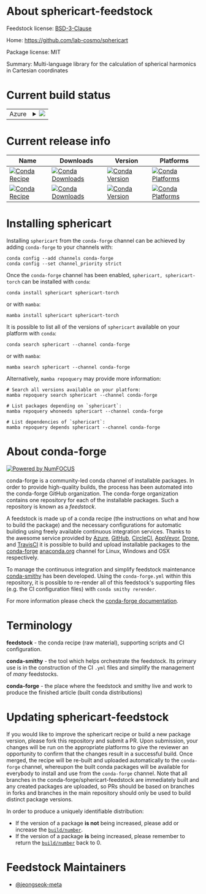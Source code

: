 About sphericart-feedstock
==========================

Feedstock license: [BSD-3-Clause](https://github.com/conda-forge/sphericart-feedstock/blob/main/LICENSE.txt)

Home: https://github.com/lab-cosmo/sphericart

Package license: MIT

Summary: Multi-language library for the calculation of spherical harmonics in Cartesian coordinates

Current build status
====================


<table>
    
  <tr>
    <td>Azure</td>
    <td>
      <details>
        <summary>
          <a href="https://dev.azure.com/conda-forge/feedstock-builds/_build/latest?definitionId=25030&branchName=main">
            <img src="https://dev.azure.com/conda-forge/feedstock-builds/_apis/build/status/sphericart-feedstock?branchName=main">
          </a>
        </summary>
        <table>
          <thead><tr><th>Variant</th><th>Status</th></tr></thead>
          <tbody><tr>
              <td>linux_64_c_compiler_version13cuda_compilercuda-nvcccuda_compiler_version12.6cxx_compiler_version13python3.10.____cpython</td>
              <td>
                <a href="https://dev.azure.com/conda-forge/feedstock-builds/_build/latest?definitionId=25030&branchName=main">
                  <img src="https://dev.azure.com/conda-forge/feedstock-builds/_apis/build/status/sphericart-feedstock?branchName=main&jobName=linux&configuration=linux%20linux_64_c_compiler_version13cuda_compilercuda-nvcccuda_compiler_version12.6cxx_compiler_version13python3.10.____cpython" alt="variant">
                </a>
              </td>
            </tr><tr>
              <td>linux_64_c_compiler_version13cuda_compilercuda-nvcccuda_compiler_version12.6cxx_compiler_version13python3.11.____cpython</td>
              <td>
                <a href="https://dev.azure.com/conda-forge/feedstock-builds/_build/latest?definitionId=25030&branchName=main">
                  <img src="https://dev.azure.com/conda-forge/feedstock-builds/_apis/build/status/sphericart-feedstock?branchName=main&jobName=linux&configuration=linux%20linux_64_c_compiler_version13cuda_compilercuda-nvcccuda_compiler_version12.6cxx_compiler_version13python3.11.____cpython" alt="variant">
                </a>
              </td>
            </tr><tr>
              <td>linux_64_c_compiler_version13cuda_compilercuda-nvcccuda_compiler_version12.6cxx_compiler_version13python3.12.____cpython</td>
              <td>
                <a href="https://dev.azure.com/conda-forge/feedstock-builds/_build/latest?definitionId=25030&branchName=main">
                  <img src="https://dev.azure.com/conda-forge/feedstock-builds/_apis/build/status/sphericart-feedstock?branchName=main&jobName=linux&configuration=linux%20linux_64_c_compiler_version13cuda_compilercuda-nvcccuda_compiler_version12.6cxx_compiler_version13python3.12.____cpython" alt="variant">
                </a>
              </td>
            </tr><tr>
              <td>linux_64_c_compiler_version13cuda_compilercuda-nvcccuda_compiler_version12.6cxx_compiler_version13python3.13.____cp313</td>
              <td>
                <a href="https://dev.azure.com/conda-forge/feedstock-builds/_build/latest?definitionId=25030&branchName=main">
                  <img src="https://dev.azure.com/conda-forge/feedstock-builds/_apis/build/status/sphericart-feedstock?branchName=main&jobName=linux&configuration=linux%20linux_64_c_compiler_version13cuda_compilercuda-nvcccuda_compiler_version12.6cxx_compiler_version13python3.13.____cp313" alt="variant">
                </a>
              </td>
            </tr><tr>
              <td>linux_64_c_compiler_version13cuda_compilercuda-nvcccuda_compiler_version12.6cxx_compiler_version13python3.9.____cpython</td>
              <td>
                <a href="https://dev.azure.com/conda-forge/feedstock-builds/_build/latest?definitionId=25030&branchName=main">
                  <img src="https://dev.azure.com/conda-forge/feedstock-builds/_apis/build/status/sphericart-feedstock?branchName=main&jobName=linux&configuration=linux%20linux_64_c_compiler_version13cuda_compilercuda-nvcccuda_compiler_version12.6cxx_compiler_version13python3.9.____cpython" alt="variant">
                </a>
              </td>
            </tr>
          </tbody>
        </table>
      </details>
    </td>
  </tr>
</table>

Current release info
====================

| Name | Downloads | Version | Platforms |
| --- | --- | --- | --- |
| [![Conda Recipe](https://img.shields.io/badge/recipe-sphericart-green.svg)](https://anaconda.org/conda-forge/sphericart) | [![Conda Downloads](https://img.shields.io/conda/dn/conda-forge/sphericart.svg)](https://anaconda.org/conda-forge/sphericart) | [![Conda Version](https://img.shields.io/conda/vn/conda-forge/sphericart.svg)](https://anaconda.org/conda-forge/sphericart) | [![Conda Platforms](https://img.shields.io/conda/pn/conda-forge/sphericart.svg)](https://anaconda.org/conda-forge/sphericart) |
| [![Conda Recipe](https://img.shields.io/badge/recipe-sphericart--torch-green.svg)](https://anaconda.org/conda-forge/sphericart-torch) | [![Conda Downloads](https://img.shields.io/conda/dn/conda-forge/sphericart-torch.svg)](https://anaconda.org/conda-forge/sphericart-torch) | [![Conda Version](https://img.shields.io/conda/vn/conda-forge/sphericart-torch.svg)](https://anaconda.org/conda-forge/sphericart-torch) | [![Conda Platforms](https://img.shields.io/conda/pn/conda-forge/sphericart-torch.svg)](https://anaconda.org/conda-forge/sphericart-torch) |

Installing sphericart
=====================

Installing `sphericart` from the `conda-forge` channel can be achieved by adding `conda-forge` to your channels with:

```
conda config --add channels conda-forge
conda config --set channel_priority strict
```

Once the `conda-forge` channel has been enabled, `sphericart, sphericart-torch` can be installed with `conda`:

```
conda install sphericart sphericart-torch
```

or with `mamba`:

```
mamba install sphericart sphericart-torch
```

It is possible to list all of the versions of `sphericart` available on your platform with `conda`:

```
conda search sphericart --channel conda-forge
```

or with `mamba`:

```
mamba search sphericart --channel conda-forge
```

Alternatively, `mamba repoquery` may provide more information:

```
# Search all versions available on your platform:
mamba repoquery search sphericart --channel conda-forge

# List packages depending on `sphericart`:
mamba repoquery whoneeds sphericart --channel conda-forge

# List dependencies of `sphericart`:
mamba repoquery depends sphericart --channel conda-forge
```


About conda-forge
=================

[![Powered by
NumFOCUS](https://img.shields.io/badge/powered%20by-NumFOCUS-orange.svg?style=flat&colorA=E1523D&colorB=007D8A)](https://numfocus.org)

conda-forge is a community-led conda channel of installable packages.
In order to provide high-quality builds, the process has been automated into the
conda-forge GitHub organization. The conda-forge organization contains one repository
for each of the installable packages. Such a repository is known as a *feedstock*.

A feedstock is made up of a conda recipe (the instructions on what and how to build
the package) and the necessary configurations for automatic building using freely
available continuous integration services. Thanks to the awesome service provided by
[Azure](https://azure.microsoft.com/en-us/services/devops/), [GitHub](https://github.com/),
[CircleCI](https://circleci.com/), [AppVeyor](https://www.appveyor.com/),
[Drone](https://cloud.drone.io/welcome), and [TravisCI](https://travis-ci.com/)
it is possible to build and upload installable packages to the
[conda-forge](https://anaconda.org/conda-forge) [anaconda.org](https://anaconda.org/)
channel for Linux, Windows and OSX respectively.

To manage the continuous integration and simplify feedstock maintenance
[conda-smithy](https://github.com/conda-forge/conda-smithy) has been developed.
Using the ``conda-forge.yml`` within this repository, it is possible to re-render all of
this feedstock's supporting files (e.g. the CI configuration files) with ``conda smithy rerender``.

For more information please check the [conda-forge documentation](https://conda-forge.org/docs/).

Terminology
===========

**feedstock** - the conda recipe (raw material), supporting scripts and CI configuration.

**conda-smithy** - the tool which helps orchestrate the feedstock.
                   Its primary use is in the construction of the CI ``.yml`` files
                   and simplify the management of *many* feedstocks.

**conda-forge** - the place where the feedstock and smithy live and work to
                  produce the finished article (built conda distributions)


Updating sphericart-feedstock
=============================

If you would like to improve the sphericart recipe or build a new
package version, please fork this repository and submit a PR. Upon submission,
your changes will be run on the appropriate platforms to give the reviewer an
opportunity to confirm that the changes result in a successful build. Once
merged, the recipe will be re-built and uploaded automatically to the
`conda-forge` channel, whereupon the built conda packages will be available for
everybody to install and use from the `conda-forge` channel.
Note that all branches in the conda-forge/sphericart-feedstock are
immediately built and any created packages are uploaded, so PRs should be based
on branches in forks and branches in the main repository should only be used to
build distinct package versions.

In order to produce a uniquely identifiable distribution:
 * If the version of a package **is not** being increased, please add or increase
   the [``build/number``](https://docs.conda.io/projects/conda-build/en/latest/resources/define-metadata.html#build-number-and-string).
 * If the version of a package **is** being increased, please remember to return
   the [``build/number``](https://docs.conda.io/projects/conda-build/en/latest/resources/define-metadata.html#build-number-and-string)
   back to 0.

Feedstock Maintainers
=====================

* [@jeongseok-meta](https://github.com/jeongseok-meta/)

